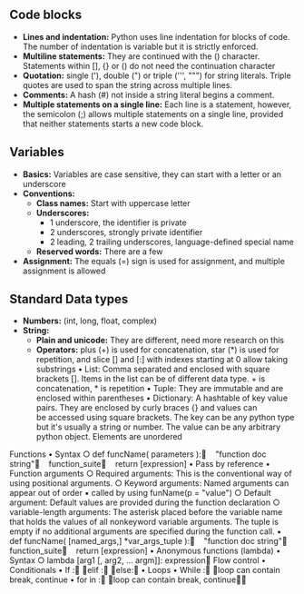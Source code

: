 ## Code blocks
* **Lines and indentation:** Python uses line indentation for blocks of code. The number of indentation is variable but it is strictly enforced.
* **Multiline statements:** They are continued with the (\) character. Statements within [], {} or () do not need the continuation character
* **Quotation:** single ('), double (") or triple (''', """) for string literals. Triple quotes are used to span the string across multiple lines.
* **Comments:** A hash (#) not inside a string literal begins a comment.
* **Multiple statements on a single line:** Each line is a statement, however, the semicolon (;) allows multiple statements on a single line, provided that neither statements starts a new code block.

## Variables
* **Basics:** Variables are case sensitive, they can start with a letter or an underscore
* **Conventions:**
    * **Class names:** Start with uppercase letter
    * **Underscores:** 
        * 1 underscore, the identifier is private
        * 2 underscores, strongly private identifier
        * 2 leading, 2 trailing underscores, language-defined special name
    * **Reserved words:** There are a few
* **Assignment:** The equals (=) sign is used for assignment, and multiple assignment is allowed

## Standard Data types
* **Numbers:** (int, long, float, complex)
* **String:** 
    * **Plain and unicode:** They are different, need more research on this
    * **Operators:** plus (+) is used for concatenation, star (*) is used for repetition, and slice [] and [:] with indexes starting at 0 allow taking substrings
  • List: Comma separated and enclosed with square brackets []. Items in the list can be of different data type. + is concatenation, * is repetition
  • Tuple: They are immutable and are enclosed within parentheses
  • Dictionary: A hashtable of key value pairs. They are enclosed by curly braces {} and values can be accessed using square brackets. The key can be any python type but it's usually a string or number. The value can be any arbitrary python object. Elements are unordered

Functions
  • Syntax
    ○ def funcName( parameters ):    "function doc string"    function_suite    return [expression]
  • Pass by reference
  • Function arguments
    ○ Required arguments: This is the conventional way of using positional arguments.
    ○ Keyword arguments: Named arguments can appear out of order
      ▪ called by using funName(p = "value")
    ○ Default argument: Default values are provided during the function declaration
    ○ variable-length arguments: The asterisk placed before the variable name that holds the values of all nonkeyword variable arguments. The tuple is empty if no additional arguments are specified during the function call.
      ▪ def funcName( [named_args,] *var_args_tuple ):    "function doc string"    function_suite    return [expression]
  • Anonymous functions (lambda)
    • Syntax
      ○ lambda [arg1 [, arg2, … argm]]: expression
Flow control
  • Conditionals
    • If <expr>:    <indented block>elif <expr>:    <indented block>else:    <indented block>
  • Loops
    • While <expr>:    <indented block>loop can contain break, continue
    • for <name> in <iterable>:    <indented block>loop can contain break, continue


